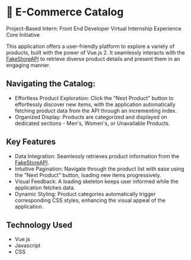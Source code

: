 # 🛒 E-Commerce Catalog

Project-Based Intern: Front End Developer Virtual Internship Experience Core Initiative

This application offers a user-friendly platform to explore a variety of products, built with the power of Vue.js 2. It seamlessly interacts with the [FakeStoreAPI](https://fakestoreapi.com/) to retrieve diverse product details and present them in an engaging manner.

## Navigating the Catalog:

- Effortless Product Exploration: Click the "Next Product" button to effortlessly discover new items, with the application automatically fetching product data from the API through an incrementing index.
- Organized Display: Products are categorized and displayed on dedicated sections - Men's, Women's, or Unavailable Products.

## Key Features

- Data Integration: Seamlessly retrieves product information from the [FakeStoreAPI](https://fakestoreapi.com/).
- Intuitive Pagination: Navigate through the product list with ease using the "Next Product" button, loading new items progressively.
- Visual Feedback: A loading skeleton keeps user informed while the application fetches data.
- Dynamic Styling: Product categories automatically trigger corresponding CSS styles, enhancing the visual appeal of the application.

## Technology Used

- Vue.js
- Javascript
- CSS
